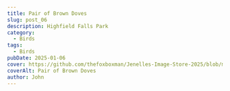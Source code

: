```yaml
---
title: Pair of Brown Doves
slug: post_06
description: Highfield Falls Park
category:
  - Birds
tags:
  - Birds
pubDate: 2025-01-06
cover: https://github.com/thefoxboxman/Jenelles-Image-Store-2025/blob/main/Post-1_DSC9319-Edit.jpg?raw=true
coverAlt: Pair of Brown Doves
author: John
---
```

